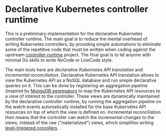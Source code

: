 <!-- [![Go Report Card](https://goreportcard.com/badge/sigs.k8s.io/controller-runtime)](https://goreportcard.com/report/sigs.k8s.io/controller-runtime) -->
<!-- [![godoc](https://pkg.go.dev/badge/sigs.k8s.io/controller-runtime)](https://pkg.go.dev/sigs.k8s.io/controller-runtime) -->

# Declarative Kubernetes controller runtime

This is a preliminary implementation for the declarative Kubernetes controller runtime. The main
goal is to reduce the mental overhead of writing Kubernetes controllers, by providing simple
automations to eliminate some of the repetitive code that must be written when coding against the
upstream [controller-runtime](https://github.com/kubernetes-sigs/controller-runtime) project. The
final goal is to let anyone with minimal Go skills to write NoCode or LowCode style.

The main tools here are *declarative Kubernetes API translation* and *incremental
reconciliation*. Declarative Kubernetes API translation allows to view the Kubernetes API as a
NoSQL database and run simple declarative queries on it. This can be done by registering an
aggregation pipeline (inspired by [MongoDB
aggregators](https://www.mongodb.com/docs/manual/core/aggregation-pipeline/) to map the Kubernetes
API resources to a *view* of interest to the controller. These views are dynamically maintained by
the declarative controller runtime, by running the aggregation pipeline on the watch events
automatically installed for the base Kubernetes API resources on top of which the view is defined
on. Incremental reconciliation then means that the controller can watch the incremental changes to
the views, instead of the raw ("materialized") views, which simplifies writing [level-triggered
conrollers](https://hackernoon.com/level-triggering-and-reconciliation-in-kubernetes-1f17fe30333d).

<!-- The Kubernetes controller-runtime Project is a set of go libraries for building -->
<!-- Controllers. It is leveraged by [Kubebuilder](https://book.kubebuilder.io/) and -->
<!-- [Operator SDK](https://github.com/operator-framework/operator-sdk). Both are -->
<!-- a great place to start for new projects. See -->
<!-- [Kubebuilder's Quick Start](https://book.kubebuilder.io/quick-start.html) to -->
<!-- see how it can be used. -->

<!-- Documentation: -->

<!-- - [Package overview](https://pkg.go.dev/sigs.k8s.io/controller-runtime/pkg) -->
<!-- - [Basic controller using builder](https://pkg.go.dev/sigs.k8s.io/controller-runtime/pkg/builder#example-Builder) -->
<!-- - [Creating a manager](https://pkg.go.dev/sigs.k8s.io/controller-runtime/pkg/manager#example-New) -->
<!-- - [Creating a controller](https://pkg.go.dev/sigs.k8s.io/controller-runtime/pkg/controller#example-New) -->
<!-- - [Examples](https://github.com/kubernetes-sigs/controller-runtime/blob/main/examples) -->
<!-- - [Designs](https://github.com/kubernetes-sigs/controller-runtime/blob/main/designs) -->

<!-- # Versioning, Maintenance, and Compatibility -->

<!-- The full documentation can be found at [VERSIONING.md](VERSIONING.md), but TL;DR: -->

<!-- Users: -->

<!-- - We follow [Semantic Versioning (semver)](https://semver.org) -->
<!-- - Use releases with your dependency management to ensure that you get compatible code -->
<!-- - The main branch contains all the latest code, some of which may break compatibility (so "normal" `go get` is not recommended) -->

<!-- Contributors: -->

<!-- - All code PR must be labeled with :bug: (patch fixes), :sparkles: (backwards-compatible features), or :warning: (breaking changes) -->
<!-- - Breaking changes will find their way into the next major release, other changes will go into an semi-immediate patch or minor release -->
<!-- - For a quick PR template suggesting the right information, use one of these PR templates: -->
<!--   * [Breaking Changes/Features](/.github/PULL_REQUEST_TEMPLATE/breaking_change.md) -->
<!--   * [Backwards-Compatible Features](/.github/PULL_REQUEST_TEMPLATE/compat_feature.md) -->
<!--   * [Bug fixes](/.github/PULL_REQUEST_TEMPLATE/bug_fix.md) -->
<!--   * [Documentation Changes](/.github/PULL_REQUEST_TEMPLATE/docs.md) -->
<!--   * [Test/Build/Other Changes](/.github/PULL_REQUEST_TEMPLATE/other.md) -->

<!-- ## FAQ -->

<!-- See [FAQ.md](FAQ.md) -->

<!-- ## Community, discussion, contribution, and support -->

<!-- Learn how to engage with the Kubernetes community on the [community page](http://kubernetes.io/community/). -->

<!-- controller-runtime is a subproject of the [kubebuilder](https://github.com/kubernetes-sigs/kubebuilder) project -->
<!-- in sig apimachinery. -->

<!-- You can reach the maintainers of this project at: -->

<!-- - Slack channel: [#controller-runtime](https://kubernetes.slack.com/archives/C02MRBMN00Z) -->
<!-- - Google Group: [kubebuilder@googlegroups.com](https://groups.google.com/forum/#!forum/kubebuilder) -->

<!-- ## Contributing -->
<!-- Contributions are greatly appreciated. The maintainers actively manage the issues list, and try to highlight issues suitable for newcomers. -->
<!-- The project follows the typical GitHub pull request model. See [CONTRIBUTING.md](CONTRIBUTING.md) for more details. -->
<!-- Before starting any work, please either comment on an existing issue, or file a new one. -->

<!-- ## Code of conduct -->

<!-- Participation in the Kubernetes community is governed by the [Kubernetes Code of Conduct](code-of-conduct.md). -->
